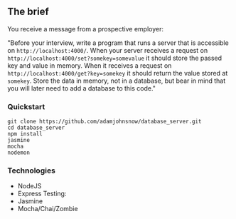 ## The brief

You receive a message from a prospective employer:

"Before your interview, write a program that runs a server that is accessible on `http://localhost:4000/`. When your server receives a request on `http://localhost:4000/set?somekey=somevalue` it should store the passed key and value in memory. When it receives a request on `http://localhost:4000/get?key=somekey` it should return the value stored at `somekey`. Store the data in memory, not in a database, but bear in mind that you will later need to add a database to this code."

### Quickstart
```
git clone https://github.com/adamjohnsnow/database_server.git
cd database_server
npm install
jasmine
mocha
nodemon
```
### Technologies
* NodeJS
* Express
Testing:
* Jasmine
* Mocha/Chai/Zombie
